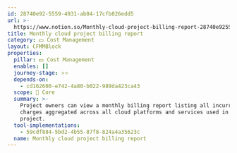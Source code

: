 ```yaml
---
id: 28740e92-5559-4931-ab04-17cfb026edd5
url: >-
  https://www.notion.so/Monthly-cloud-project-billing-report-28740e9255594931ab0417cfb026edd5
title: Monthly cloud project billing report
category: 💵 Cost Management
layout: CFMMBlock
properties:
  pillar: 💵 Cost Management
  enables: []
  journey-stage: ⭐️⭐️
  depends-on:
    - cd162600-e742-4a80-b022-989da423ca43
  scope: 🏢 Core
  summary: >-
    Project owners can view a monthly billing report listing all incurred
    charges aggregated across all cloud platforms and services used in a
    project.  
  tool-implementations:
    - 59cdf884-5bd2-4b55-87f8-824a4a35623c
  name: Monthly cloud project billing report
---
```


